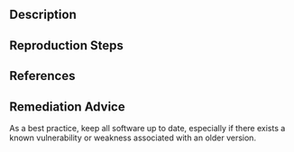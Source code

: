 ## Description


## Reproduction Steps


## References


## Remediation Advice

As a best practice, keep all software up to date, especially if there exists a known vulnerability or weakness associated with an older version.
